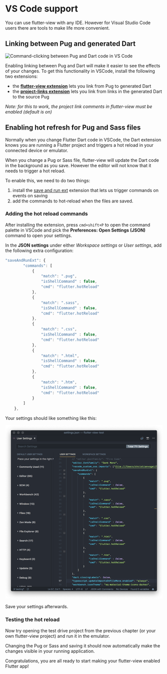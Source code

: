 # VS Code support

You can use flutter-view with any IDE. However for Visual Studio Code users there are tools to make life more convenient.

## Linking between Pug and generated Dart

![Command-clicking between Pug and Dart code in VS Code](../.gitbook/assets/flutter-view-vscode-anim.gif)

Enabling linking between Pug and Dart will make it easier to see the effects of your changes. To get this functionality in VSCode, install the following two extensions:

* the [**flutter-view extension**](https://marketplace.visualstudio.com/items?itemName=blueneogeo.flutter-view-vscode) lets you link from Pug to generated Dart
* the [**project-links extension**](https://marketplace.visualstudio.com/items?itemName=KyleDavidE.vscode-project-links) lets you link from links in the generated Dart to the source Pug

_Note: for this to work, the project link comments in flutter-view must be enabled (default is on)_

## Enabling hot refresh for Pug and Sass files

Normally when you change Flutter Dart code in VSCode, the Dart extension knows you are running a Flutter project and triggers a hot reload in your connected device or emulator.

When you change a Pug or Sass file, flutter-view will update the Dart code in the background as you save. However the editor will not know that it needs to trigger a hot reload.

To enable this, we need to do two things:

1. install the [save and run ext](https://github.com/padjon/vscode-save-and-run-ext) extension that lets us trigger commands on events on saving
2. add the commands to hot-reload when the files are saved.

### Adding the hot reload commands

After installing the extension, press `cmd+shift+P` to open the command palette in VSCode and pick the **Preferences: Open Settings (JSON)** command to open your settings.

In the **JSON settings** under either _Workspace settings_ or _User settings_, add the following extra configuration:

```javascript
"saveAndRunExt": {
        "commands": [
            {
                "match": ".pug",
                "isShellCommand" : false,
                "cmd": "flutter.hotReload"
            },
            {
                "match": ".sass",
                "isShellCommand" : false,
                "cmd": "flutter.hotReload"
            },
            {
                "match": ".css",
                "isShellCommand" : false,
                "cmd": "flutter.hotReload"
            },
            {
                "match": ".html",
                "isShellCommand" : false,
                "cmd": "flutter.hotReload"
            },
            {
                "match": ".htm",
                "isShellCommand" : false,
                "cmd": "flutter.hotReload"
            }
        ]
    },
```

Your settings should like something like this:

![](<../.gitbook/assets/Screen Shot 2018-12-01 at 4.05.42 PM.png>)

Save your settings afterwards.

### Testing the hot reload

Now try opening the test drive project from the previous chapter (or your own flutter-view project) and run it in the emulator.

Changing the Pug or Sass and saving it should now automatically make the changes visible in your running application.

Congratulations, you are all ready to start making your flutter-view enabled Flutter app!
